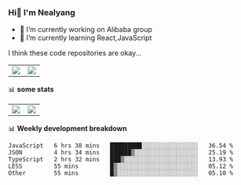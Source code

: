 ### Hi👋 I'm Nealyang

- 🔭 I’m currently working on Alibaba group
- 🌱 I’m currently learning React,JavaScript


I think these code repositories are okay...

<table>
  <tbody>
    <tr>
      <td>
        <a href="https://github.com/Nealyang/React-Express-Blog-Demo">
          <img align="center" src="https://github-readme-stats.vercel.app/api/pin/?username=Nealyang&repo=React-Express-Blog-Demo&theme=chartreuse-dark" />
        </a>
      </td>
       <td>
        <a href="https://github.com/Nealyang/PersonalBlog">
          <img align="center" src="https://github-readme-stats.vercel.app/api/pin/?username=Nealyang&repo=PersonalBlog&theme=chartreuse-dark" />
        </a>
      </td>
    </tr>
  </tbody>
</table>

📊 **some stats**


<table>
  <tbody>
    <tr>
      <td>
          <img align="center" src="https://github-readme-stats.vercel.app/api?username=Nealyang&theme=chartreuse-dark&show_icons=true" />
      </td>
       <td>
          <img align="center" src="https://github-readme-stats.vercel.app/api/top-langs/?username=Nealyang&theme=chartreuse-dark" />
      </td>
    </tr>
  </tbody>
</table>

📊 **Weekly development breakdown**

<!--START_SECTION:waka-->
```text
JavaScript   6 hrs 38 mins   █████████░░░░░░░░░░░░░░░░   36.54 % 
JSON         4 hrs 34 mins   ██████▒░░░░░░░░░░░░░░░░░░   25.19 % 
TypeScript   2 hrs 32 mins   ███▒░░░░░░░░░░░░░░░░░░░░░   13.93 % 
LESS         55 mins         █▒░░░░░░░░░░░░░░░░░░░░░░░   05.12 % 
Other        55 mins         █▒░░░░░░░░░░░░░░░░░░░░░░░   05.10 % 
```
<!--END_SECTION:waka-->
